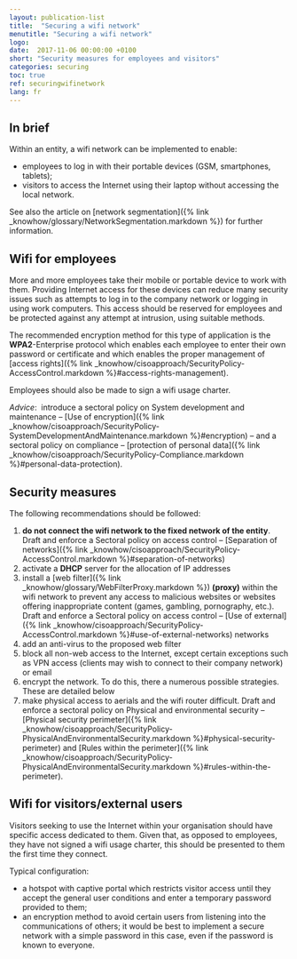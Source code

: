 ```yaml
---
layout: publication-list
title:  "Securing a wifi network"
menutitle: "Securing a wifi network"
logo:
date:  2017-11-06 00:00:00 +0100
short: "Security measures for employees and visitors"
categories: securing
toc: true
ref: securingwifinetwork
lang: fr
---
```

## In brief
Within an entity, a wifi network can be implemented to enable:

* employees to log in with their portable devices (GSM, smartphones, tablets);
* visitors to access the Internet using their laptop without accessing the local network.

See also the article on [network segmentation]({% link _knowhow/glossary/NetworkSegmentation.markdown %}) for further information.

## Wifi for employees
More and more employees take their mobile or portable device to work with them. Providing Internet access for these devices can reduce many security issues such as attempts to log in to the company network or logging in using work computers. This access should be reserved for employees and be protected against any attempt at intrusion, using suitable methods.

The recommended encryption method for this type of application is the **WPA2**-Enterprise protocol which enables each employee to enter their own password or certificate and which enables the proper management of [access rights]({% link _knowhow/cisoapproach/SecurityPolicy-AccessControl.markdown %}#access-rights-management).

Employees should also be made to sign a wifi usage charter.

*Advice*:  introduce a sectoral policy on System development and maintenance – [Use of encryption]({% link _knowhow/cisoapproach/SecurityPolicy-SystemDevelopmentAndMaintenance.markdown %}#encryption) – and a sectoral policy on compliance – [protection of personal data]({% link _knowhow/cisoapproach/SecurityPolicy-Compliance.markdown %}#personal-data-protection).

## Security measures
The following recommendations should be followed:

1. **do not connect the wifi network to the fixed network of the entity**. Draft and enforce a Sectoral policy on access control – [Separation of networks]({% link _knowhow/cisoapproach/SecurityPolicy-AccessControl.markdown %}#separation-of-networks)
2. activate a **DHCP** server for the allocation of IP addresses
3. install a [web filter]({% link _knowhow/glossary/WebFilterProxy.markdown %}) **(proxy)** within the wifi network to prevent any access to malicious websites or websites offering inappropriate content (games, gambling, pornography, etc.). Draft and enforce a Sectoral policy on access control – [Use of external]({% link _knowhow/cisoapproach/SecurityPolicy-AccessControl.markdown %}#use-of-external-networks) networks
4. add an anti-virus to the proposed web filter
5. block all non-web access to the Internet, except certain exceptions such as VPN access (clients may wish to connect to their company network) or email
6. encrypt the network. To do this, there a numerous possible strategies. These are detailed below
7. make physical access to aerials and the wifi router difficult. Draft and enforce a sectoral policy on Physical and environmental security – [Physical security perimeter]({% link _knowhow/cisoapproach/SecurityPolicy-PhysicalAndEnvironmentalSecurity.markdown %}#physical-security-perimeter) and [Rules within the perimeter]({% link _knowhow/cisoapproach/SecurityPolicy-PhysicalAndEnvironmentalSecurity.markdown %}#rules-within-the-perimeter).

## Wifi for visitors/external users
Visitors seeking to use the Internet within your organisation should have specific access dedicated to them. Given that, as opposed to employees, they have not signed a wifi usage charter, this should be presented to them the first time they connect.

Typical configuration:

* a hotspot with captive portal which restricts visitor access until they accept the general user conditions and enter a temporary password provided to them;
* an encryption method to avoid certain users from listening into the communications of others; it would be best to implement a secure network with a simple password in this case, even if the password is known to everyone.
